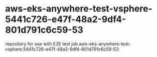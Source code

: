 # aws-eks-anywhere-test-vsphere-5441c726-e47f-48a2-9df4-801d791c6c59-53
repository for use with E2E test job aws-eks-anywhere-test-vsphere:5441c726-e47f-48a2-9df4-801d791c6c59-53
